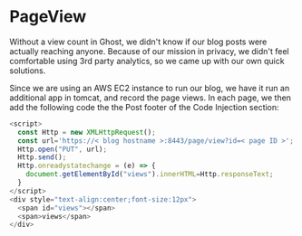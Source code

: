 # PageView

Without a view count in Ghost, we didn't know if our blog posts were actually reaching anyone. Because of our mission in privacy, we didn't feel comfortable using 3rd party analytics, so we came up with our own quick solutions.

Since we are using an AWS EC2 instance to run our blog, we have it run an additional app in tomcat, and record the page views. In each page, we then add the following code the the Post footer of the Code Injection section:


```js
<script>
  const Http = new XMLHttpRequest();
  const url='https://< blog hostname >:8443/page/view?id=< page ID >';
  Http.open("PUT", url);
  Http.send();
  Http.onreadystatechange = (e) => {
    document.getElementById("views").innerHTML=Http.responseText;
  }
</script>
<div style="text-align:center;font-size:12px">
  <span id="views"></span>
  <span>views</span>
</div>

